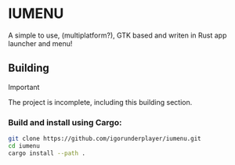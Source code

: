 # IUMENU

A simple to use, (multiplatform?), GTK based and writen in Rust app launcher and menu!


## Building

> [!IMPORTANT]  
> The project is incomplete, including this building section.


### Build and install using Cargo:
```sh
git clone https://github.com/igorunderplayer/iumenu.git
cd iumenu
cargo install --path .
```
